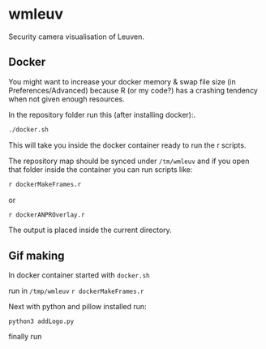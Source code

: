 # wmleuv
Security camera visualisation of Leuven.

## Docker

You might want to increase your docker memory & swap file size (in Preferences/Advanced) because R (or my code?) has a crashing tendency when not given enough resources.

In the repository folder run this (after installing docker):.
```bash
./docker.sh
```

This will take you inside the docker container ready to run the r scripts.

The repository map should be synced under `/tm/wmleuv` and if you open that folder inside the container you can run scripts like:

```bash
r dockerMakeFrames.r
```

or

```bash
r dockerANPROverlay.r
```

The output is placed inside the current directory.

## Gif making

In docker container started with `docker.sh`

run in `/tmp/wmleuv`
`r dockerMakeFrames.r`


Next with python and pillow installed run:

`python3 addLogo.py`


finally run
